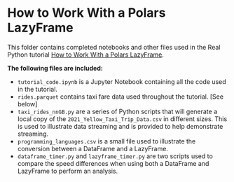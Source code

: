 # How to Work With a Polars LazyFrame

This folder contains completed notebooks and other files used in the Real Python tutorial [How to Work With a Polars LazyFrame](https://realpython.com/how-to-work-with-polars-lazyframe/). 

**The following files are included:**

- `tutorial_code.ipynb` is a Jupyter Notebook containing all the code used in the tutorial.
- `rides.parquet` contains taxi fare data used throughout the tutorial. [See below]
- `taxi_rides_nnGB.py` are a series of Python scripts that will generate a local copy of the `2021_Yellow_Taxi_Trip_Data.csv` in different sizes. This is used to illustrate data streaming and is provided to help demonstrate streaming.
- `programming_languages.csv` is a small file used to illustrate the conversion between a DataFrame and a LazyFrame.
- `dataframe_timer.py` and `lazyframe_timer.py` are two scripts used to compare the speed differences when using both a DataFrame and LazyFrame to perform an analysis.
